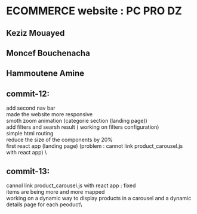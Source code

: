 <h1>ECOMMERCE website : PC PRO DZ</h1>

<h2>Keziz Mouayed</h2> <h2>Moncef Bouchenacha</h2> <h2>Hammoutene Amine</h2>

<h2>commit-12:</h2>

add second nav bar \
 made the website more responsive \
 smoth zoom animation (categorie section (landing page)) \
 add filters and searsh result ( working on filters configuration) \
 simple html routing \
 reduce the size of the components by 20% \
 first react app (landing page) (problem : cannot link product_carousel.js with react app) \

<h2>commit-13:</h2>

cannol link product_carousel.js with react app : fixed\
 items are being more and more mapped\
 working on a dynamic way to display products in a carousel and a dynamic details page for each peoduct\
